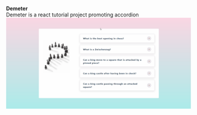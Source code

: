 <b>Demeter</b> <br>
Demeter is a react tutorial project promoting accordion
![App-Demeter](https://github.com/NisanurBulut/MythologyOfReactJs/blob/master/Trailers/Trailer_Demeter.gif)